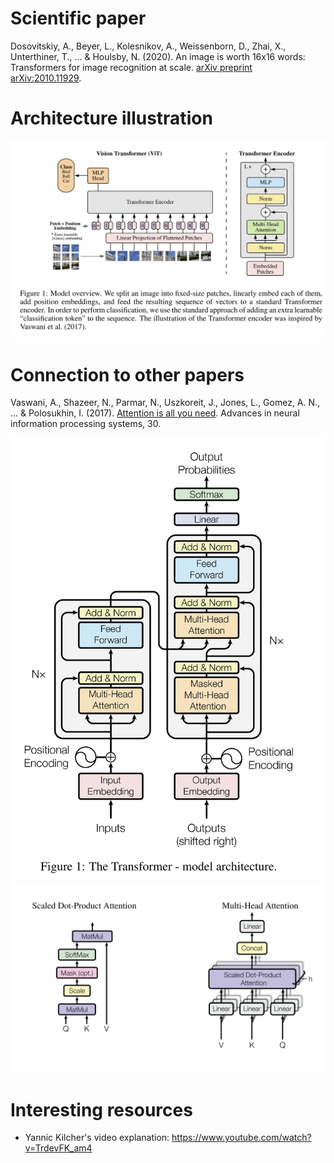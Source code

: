 # Scientific paper

Dosovitskiy, A., Beyer, L., Kolesnikov, A., Weissenborn, D., Zhai, X., Unterthiner, T., ... & Houlsby, N. (2020).
An image is worth 16x16 words: Transformers for image recognition at scale.
[arXiv preprint arXiv:2010.11929](https://arxiv.org/abs/2010.11929).

# Architecture illustration

![Encoding architecture](./static/vit_architecture.png)

# Connection to other papers

Vaswani, A., Shazeer, N., Parmar, N., Uszkoreit, J., Jones, L., Gomez, A. N., ... & Polosukhin, I. (2017).
[Attention is all you need](https://arxiv.org/pdf/1706.03762.pdf). Advances in neural information processing systems, 30.

![Transformer architecture](./static/transformer_architecture.png)
![Transformer architecture](./static/multihead_attention.png)


# Interesting resources

- Yannic Kilcher's video explanation: https://www.youtube.com/watch?v=TrdevFK_am4

